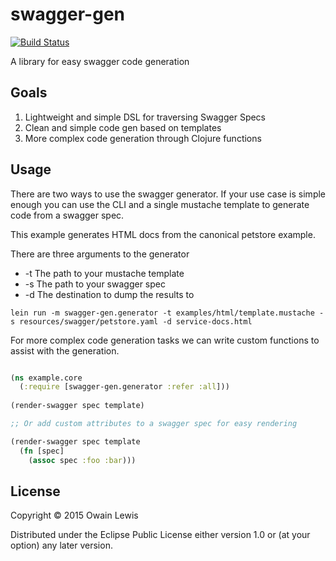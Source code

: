 # swagger-gen

[![Build Status](https://travis-ci.org/owainlewis/swagger-gen.svg)](https://travis-ci.org/owainlewis/swagger-gen)

A library for easy swagger code generation

## Goals

1. Lightweight and simple DSL for traversing Swagger Specs
2. Clean and simple code gen based on templates
3. More complex code generation through Clojure functions

## Usage

There are two ways to use the swagger generator. If your use case is simple enough you can use 
the CLI and a single mustache template to generate code from a swagger spec.

This example generates HTML docs from the canonical petstore example.

There are three arguments to the generator

+ -t The path to your mustache template
+ -s The path to your swagger spec
+ -d The destination to dump the results to

```
lein run -m swagger-gen.generator -t examples/html/template.mustache -s resources/swagger/petstore.yaml -d service-docs.html
```

For more complex code generation tasks we can write custom functions to assist with the generation.

```clojure

(ns example.core
  (:require [swagger-gen.generator :refer :all]))
  
(render-swagger spec template)

;; Or add custom attributes to a swagger spec for easy rendering

(render-swagger spec template
  (fn [spec]
    (assoc spec :foo :bar)))
```

## License

Copyright © 2015 Owain Lewis

Distributed under the Eclipse Public License either version 1.0 or (at
your option) any later version.
